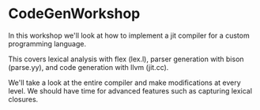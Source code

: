 CodeGenWorkshop
===============

In this workshop we'll look at how to implement a jit compiler for a custom programming language.

This covers lexical analysis with flex (lex.l), parser generation with bison (parse.yy), and code generation with llvm (jit.cc).

We'll take a look at the entire compiler and make modifications at every level. We should have time for advanced features such as capturing lexical closures.
